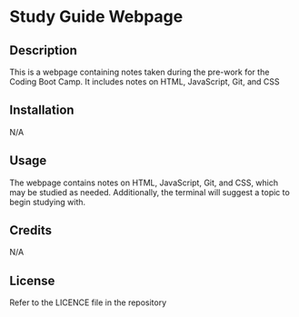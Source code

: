 # Study Guide Webpage

## Description

This is a webpage containing notes taken during the pre-work for the Coding Boot Camp. It includes notes on HTML, JavaScript, Git, and CSS

## Installation

N/A

## Usage

The webpage contains notes on HTML, JavaScript, Git, and CSS, which may be studied as needed. Additionally, the terminal will suggest a topic to begin studying with.

## Credits

N/A

## License

Refer to the LICENCE file in the repository